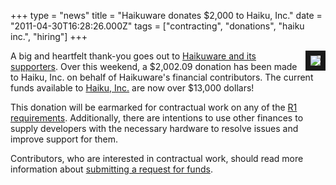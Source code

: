 +++
type = "news"
title = "Haikuware donates $2,000 to Haiku, Inc."
date = "2011-04-30T16:28:26.000Z"
tags = ["contracting", "donations", "haiku inc.", "hiring"]
+++

<img src="/files/star-thank-you.png" border="8" align="right" />
A big and heartfelt thank-you goes out to <a href="http://www.haikuware.com/20110427573/poll-decides-bounty-money-to-be-donated-to-haiku">Haikuware and its supporters</a>. Over this weekend, a $2,002.09 donation has been made to Haiku, Inc. on behalf of Haikuware's financial contributors. The current funds available to <a href="http://www.haiku-inc.org">Haiku, Inc.</a> are now over $13,000 dollars!

This donation will be earmarked for contractual work on any of the <a href="https://dev.haiku-os.org/wiki/FutureHaikuFeatures">R1 requirements</a>. Additionally, there are intentions to use other finances to supply developers with the necessary hardware to resolve issues and improve support for them.</p>

Contributors, who are interested in contractual work, should read more information about <a href="http://www.haiku-inc.org/request-funds.html#development-contracts">submitting a request for funds</a>.
